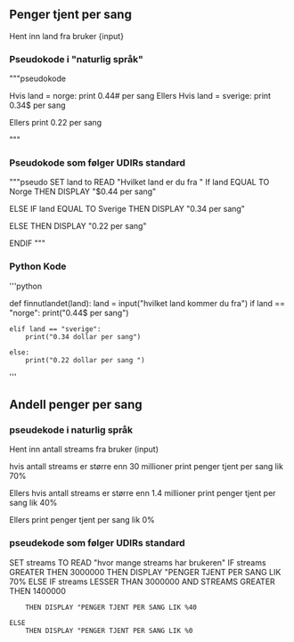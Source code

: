 ## Penger tjent per sang

Hent inn land fra bruker {input}



### Pseudokode i "naturlig språk"

"""pseudokode

Hvis land =  norge: 
    print 0.44# per sang
Ellers Hvis land = sverige:
    print 0.34$ per sang

Ellers
    print 0.22 per sang

"""

### Pseudokode som følger UDIRs standard

"""pseudo
SET land to READ "Hvilket land er du fra "
If land EQUAL TO Norge
    THEN DISPLAY "$0.44 per sang"

ELSE IF land EQUAL TO Sverige
    THEN DISPLAY "0.34 per sang"

ELSE 
    THEN DISPLAY "0.22 per sang"

ENDIF
"""

### Python Kode  

'''python

def finnutlandet(land):
    land = input("hvilket land kommer du fra")
    if land == "norge":
        print("0.44$ per sang")

    elif land == "sverige":
        print("0.34 dollar per sang")

    else:
        print("0.22 dollar per sang ")
'''

## Andell penger per sang 

### pseudekode i naturlig språk 

Hent inn antall streams fra bruker (input)

hvis antall streams er større enn 30 millioner 
    print penger tjent per sang lik 70% 

Ellers hvis antall streams er større enn 1.4 millioner
    print penger tjent per sang lik 40%

Ellers 
    print penger tjent per sang lik 0%

### pseudekode som følger UDIRs standard

SET streams TO READ "hvor mange streams har brukeren"
    IF streams GREATER THEN 3000000
        THEN DISPLAY "PENGER TJENT PER SANG LIK 70%
    ELSE IF streams LESSER THAN 3000000 AND STREAMS GREATER THEN 1400000
    
        THEN DISPLAY "PENGER TJENT PER SANG LIK %40

    ELSE
        THEN DISPLAY "PENGER TJENT PER SANG LIK %0